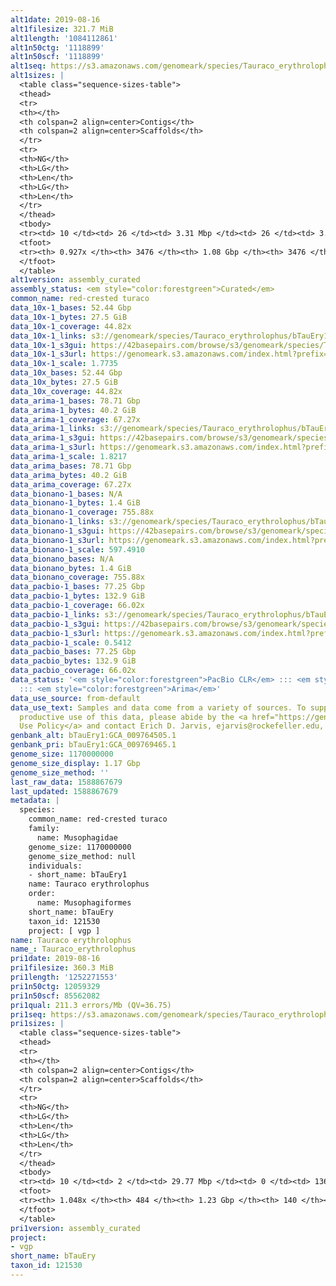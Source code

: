```yaml
---
alt1date: 2019-08-16
alt1filesize: 321.7 MiB
alt1length: '1084112861'
alt1n50ctg: '1118899'
alt1n50scf: '1118899'
alt1seq: https://s3.amazonaws.com/genomeark/species/Tauraco_erythrolophus/bTauEry1/assembly_curated/bTauEry1.alt.cur.20190816.fasta.gz
alt1sizes: |
  <table class="sequence-sizes-table">
  <thead>
  <tr>
  <th></th>
  <th colspan=2 align=center>Contigs</th>
  <th colspan=2 align=center>Scaffolds</th>
  </tr>
  <tr>
  <th>NG</th>
  <th>LG</th>
  <th>Len</th>
  <th>LG</th>
  <th>Len</th>
  </tr>
  </thead>
  <tbody>
  <tr><td> 10 </td><td> 26 </td><td> 3.31 Mbp </td><td> 26 </td><td> 3.31 Mbp </td></tr><tr><td> 20 </td><td> 67 </td><td> 2.49 Mbp </td><td> 67 </td><td> 2.49 Mbp </td></tr><tr><td> 30 </td><td> 121 </td><td> 1.86 Mbp </td><td> 121 </td><td> 1.86 Mbp </td></tr><tr><td> 40 </td><td> 194 </td><td> 1.44 Mbp </td><td> 194 </td><td> 1.44 Mbp </td></tr><tr style="background-color:#cccccc;"><td> 50 </td><td> 286 </td><td> 1.12 Mbp </td><td> 286 </td><td> 1.12 Mbp </td></tr><tr><td> 60 </td><td> 405 </td><td> 0.85 Mbp </td><td> 405 </td><td> 0.85 Mbp </td></tr><tr><td> 70 </td><td> 570 </td><td> 0.57 Mbp </td><td> 570 </td><td> 0.57 Mbp </td></tr><tr><td> 80 </td><td> 875 </td><td> 239.37 Kbp </td><td> 875 </td><td> 239.37 Kbp </td></tr><tr><td> 90 </td><td> 2319 </td><td> 41.45 Kbp </td><td> 2319 </td><td> 41.45 Kbp </td></tr><tr><td> 100 </td><td> 0 </td><td>  </td><td> 0 </td><td>  </td></tr></tbody>
  <tfoot>
  <tr><th> 0.927x </th><th> 3476 </th><th> 1.08 Gbp </th><th> 3476 </th><th> 1.08 Gbp </th></tr>
  </tfoot>
  </table>
alt1version: assembly_curated
assembly_status: <em style="color:forestgreen">Curated</em>
common_name: red-crested turaco
data_10x-1_bases: 52.44 Gbp
data_10x-1_bytes: 27.5 GiB
data_10x-1_coverage: 44.82x
data_10x-1_links: s3://genomeark/species/Tauraco_erythrolophus/bTauEry1/genomic_data/10x/<br>
data_10x-1_s3gui: https://42basepairs.com/browse/s3/genomeark/species/Tauraco_erythrolophus/bTauEry1/genomic_data/10x/
data_10x-1_s3url: https://genomeark.s3.amazonaws.com/index.html?prefix=species/Tauraco_erythrolophus/bTauEry1/genomic_data/10x/
data_10x-1_scale: 1.7735
data_10x_bases: 52.44 Gbp
data_10x_bytes: 27.5 GiB
data_10x_coverage: 44.82x
data_arima-1_bases: 78.71 Gbp
data_arima-1_bytes: 40.2 GiB
data_arima-1_coverage: 67.27x
data_arima-1_links: s3://genomeark/species/Tauraco_erythrolophus/bTauEry1/genomic_data/arima/<br>
data_arima-1_s3gui: https://42basepairs.com/browse/s3/genomeark/species/Tauraco_erythrolophus/bTauEry1/genomic_data/arima/
data_arima-1_s3url: https://genomeark.s3.amazonaws.com/index.html?prefix=species/Tauraco_erythrolophus/bTauEry1/genomic_data/arima/
data_arima-1_scale: 1.8217
data_arima_bases: 78.71 Gbp
data_arima_bytes: 40.2 GiB
data_arima_coverage: 67.27x
data_bionano-1_bases: N/A
data_bionano-1_bytes: 1.4 GiB
data_bionano-1_coverage: 755.88x
data_bionano-1_links: s3://genomeark/species/Tauraco_erythrolophus/bTauEry1/genomic_data/bionano/<br>
data_bionano-1_s3gui: https://42basepairs.com/browse/s3/genomeark/species/Tauraco_erythrolophus/bTauEry1/genomic_data/bionano/
data_bionano-1_s3url: https://genomeark.s3.amazonaws.com/index.html?prefix=species/Tauraco_erythrolophus/bTauEry1/genomic_data/bionano/
data_bionano-1_scale: 597.4910
data_bionano_bases: N/A
data_bionano_bytes: 1.4 GiB
data_bionano_coverage: 755.88x
data_pacbio-1_bases: 77.25 Gbp
data_pacbio-1_bytes: 132.9 GiB
data_pacbio-1_coverage: 66.02x
data_pacbio-1_links: s3://genomeark/species/Tauraco_erythrolophus/bTauEry1/genomic_data/pacbio/<br>
data_pacbio-1_s3gui: https://42basepairs.com/browse/s3/genomeark/species/Tauraco_erythrolophus/bTauEry1/genomic_data/pacbio/
data_pacbio-1_s3url: https://genomeark.s3.amazonaws.com/index.html?prefix=species/Tauraco_erythrolophus/bTauEry1/genomic_data/pacbio/
data_pacbio-1_scale: 0.5412
data_pacbio_bases: 77.25 Gbp
data_pacbio_bytes: 132.9 GiB
data_pacbio_coverage: 66.02x
data_status: '<em style="color:forestgreen">PacBio CLR</em> ::: <em style="color:forestgreen">10x</em>
  ::: <em style="color:forestgreen">Arima</em>'
data_use_source: from-default
data_use_text: Samples and data come from a variety of sources. To support fair and
  productive use of this data, please abide by the <a href="https://genome10k.soe.ucsc.edu/data-use-policies/">Data
  Use Policy</a> and contact Erich D. Jarvis, ejarvis@rockefeller.edu, with any questions.
genbank_alt: bTauEry1:GCA_009764505.1
genbank_pri: bTauEry1:GCA_009769465.1
genome_size: 1170000000
genome_size_display: 1.17 Gbp
genome_size_method: ''
last_raw_data: 1588867679
last_updated: 1588867679
metadata: |
  species:
    common_name: red-crested turaco
    family:
      name: Musophagidae
    genome_size: 1170000000
    genome_size_method: null
    individuals:
    - short_name: bTauEry1
    name: Tauraco erythrolophus
    order:
      name: Musophagiformes
    short_name: bTauEry
    taxon_id: 121530
    project: [ vgp ]
name: Tauraco erythrolophus
name_: Tauraco_erythrolophus
pri1date: 2019-08-16
pri1filesize: 360.3 MiB
pri1length: '1252271553'
pri1n50ctg: 12059329
pri1n50scf: 85562082
pri1qual: 211.3 errors/Mb (QV=36.75)
pri1seq: https://s3.amazonaws.com/genomeark/species/Tauraco_erythrolophus/bTauEry1/assembly_curated/bTauEry1.pri.cur.20190816.fasta.gz
pri1sizes: |
  <table class="sequence-sizes-table">
  <thead>
  <tr>
  <th></th>
  <th colspan=2 align=center>Contigs</th>
  <th colspan=2 align=center>Scaffolds</th>
  </tr>
  <tr>
  <th>NG</th>
  <th>LG</th>
  <th>Len</th>
  <th>LG</th>
  <th>Len</th>
  </tr>
  </thead>
  <tbody>
  <tr><td> 10 </td><td> 2 </td><td> 29.77 Mbp </td><td> 0 </td><td> 136.89 Mbp </td></tr><tr><td> 20 </td><td> 6 </td><td> 25.72 Mbp </td><td> 1 </td><td> 133.26 Mbp </td></tr><tr><td> 30 </td><td> 11 </td><td> 21.08 Mbp </td><td> 2 </td><td> 105.53 Mbp </td></tr><tr><td> 40 </td><td> 17 </td><td> 16.82 Mbp </td><td> 3 </td><td> 93.02 Mbp </td></tr><tr style="background-color:#cccccc;"><td> 50 </td><td> 26 </td><td style="background-color:#88ff88;"> 12.06 Mbp </td><td> 5 </td><td style="background-color:#88ff88;"> 85.56 Mbp </td></tr><tr><td> 60 </td><td> 37 </td><td> 8.83 Mbp </td><td> 6 </td><td> 74.18 Mbp </td></tr><tr><td> 70 </td><td> 52 </td><td> 6.40 Mbp </td><td> 8 </td><td> 45.29 Mbp </td></tr><tr><td> 80 </td><td> 74 </td><td> 4.42 Mbp </td><td> 11 </td><td> 30.41 Mbp </td></tr><tr><td> 90 </td><td> 109 </td><td> 2.50 Mbp </td><td> 16 </td><td> 23.25 Mbp </td></tr><tr><td> 100 </td><td> 184 </td><td> 0.90 Mbp </td><td> 23 </td><td> 12.78 Mbp </td></tr></tbody>
  <tfoot>
  <tr><th> 1.048x </th><th> 484 </th><th> 1.23 Gbp </th><th> 140 </th><th> 1.25 Gbp </th></tr>
  </tfoot>
  </table>
pri1version: assembly_curated
project:
- vgp
short_name: bTauEry
taxon_id: 121530
---
```

